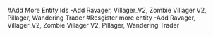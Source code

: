 #Add More Entity Ids
-Add Ravager, Villager_V2, Zombie Villager V2, Pillager, Wandering Trader
#Resgister more entity
-Add Ravager, Villager_V2, Zombie Villager V2, Pillager, Wandering Trader
